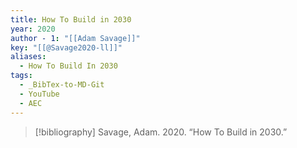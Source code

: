 ```yaml
---
title: How To Build in 2030
year: 2020
author - 1: "[[Adam Savage]]"
key: "[[@Savage2020-ll]]"
aliases:
  - How To Build In 2030
tags:
  - _BibTex-to-MD-Git
  - YouTube
  - AEC
---
```


> [!bibliography]
> Savage, Adam. 2020. “How To Build in 2030.”